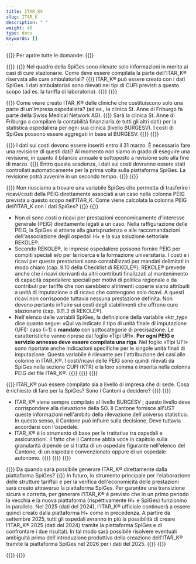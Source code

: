 ```yaml
---
title: ITAR_K® 
slug: ITAR_K
description: " "
weight: 40
type: docs
keywords: []
---
```


{{<faqBlock>}}
Per aprire tutte le domande: {{<collapsibleGroupCommand groupId="ITARK">}}

{{<numberedList>}}
{{<listItem>}}
Nel quadro della SpiGes sono rilevate solo informazioni in merito ai casi di cure stazionarie. Come deve essere compilata la parte dell'ITAR_K® riservata alle cure ambulatoriali?
{{<collapsibleBlock groupId="ITARK">}}
ITAR_K® può essere creato con i dati SpiGes. I dati ambulatoriali sono rilevati nei tipi di CUFI previsti a questo scopo (ad es. la tariffa di laboratorio).
{{</collapsibleBlock>}}
{{</listItem>}}

{{<listItem>}}
Come viene creato ITAR_K® delle cliniche che costituiscono solo una parte di un'impresa ospedaliera? (ad es., la clinica St. Anne di Friburgo fa parte della Swiss Medical Network AG).
{{<collapsibleBlock groupId="ITARK">}}
Sarà la clinica St. Anne di Friburgo a compilare la contabilità finanziaria (e tutti gli altri dati) per la statistica ospedaliera per ogni sua clinica (livello BURGESV). I costi di SpiGes possono essere aggregati in base al BURGESV.
{{</collapsibleBlock>}}
{{</listItem>}}

{{<listItem>}}
I dati sui costi devono essere inseriti entro il 31 marzo. È necessario fare una revisione di questi dati? Al momento non siamo in grado di eseguire una revisione, in quanto il bilancio annuale è sottoposto a revisione solo alla fine di marzo.
{{<collapsibleBlock groupId="ITARK">}}
Entro questa scadenza, i dati sui costi dovranno essere stati controllati automaticamente per la prima volta sulla piattaforma SpiGes. La revisione potrà avvenire in un secondo tempo.
{{</collapsibleBlock>}}
{{</listItem>}}

{{<listItem>}}
Non riusciamo a trovare una variabile SpiGes che permetta di trasferire i ricavi/costi della PEIG direttamente associati a un caso nella colonna PEIG prevista a questo scopo nell'ITAR_K. Come viene calcolata la colonna PEIG dell'ITAR_K con i dati SpiGes?
{{<collapsibleBlock groupId="ITARK">}}
{{<markdown>}}
- Non ci sono costi o ricavi per prestazioni economicamente d’interesse generale (PEIG) direttamente legati a un caso. Nella raffigurazione delle PEIG, la SpiGes si attiene alla giurisprudenza e alle raccomandazioni dell'associazione degli ospedali H+ e la sua soluzione settoriale REKOLE®.
- Secondo REKOLE®, le imprese ospedaliere possono fornire PEIG per compiti speciali e/o per la ricerca e la formazione universitaria. I costi e i ricavi per queste prestazioni sono contabilizzati per mandati delimitati in modo chiaro (cap. 9.10 della Checklist di REKOLE®). REKOLE® prevede anche che i ricavi derivanti da altri contributi finalizzati al mantenimento di capacità ospedaliere speciali per motivi di politica regionale o da contributi per tariffe che non sarebbero altrimenti coperte siano attribuiti a unità di imputazione o di ricavo che contengono solo ricavi. A questi ricavi non corrisponde tuttavia nessuna prestazione definita. Non devono pertanto influire sui costi degli stabilimenti che offrono cure stazionarie (cap. 9.11.3 di REKOLE®).
- Nell'elenco delle variabili SpiGes, la definizione della variabile «ktr_typ» dice quanto segue: «Qui va indicato il tipo di unità finale di imputazione (UFI): caso (=1) o **mandato** con sottocategorie di precisazione. Le caratteristiche vanno riprese dal foglio «Tipi UFI». **Per ogni PEIG e servizio annesso deve essere compilata una riga**. Nel foglio «Tipi UFI» sono riportate anche indicazioni specifiche per le singole unità finali di imputazione. Questa variabile è rilevante per l'attribuzione dei casi alle colonne in ITAR_K®. I costi/ricavi delle PEIG sono quindi rilevati da SpiGes nella sezione CUFI (KTR) e la loro somma è inserita nella colonna PEIG del file ITAR_K®.
{{</markdown>}}
{{</collapsibleBlock>}}
{{</listItem>}}

{{<listItem>}}
ITAR_K® può essere compilato sia a livello di impresa che di sede. Cosa è richiesto di fare per la SpiGes? Sono i Cantoni a decidere?
{{<collapsibleBlock groupId="ITARK">}}
{{<markdown>}}

- ITAR_K® viene sempre compilato al livello BURGESV ; questo livello deve corrispondere alla rilevazione della SO. Il Cantone fornisce all'UST queste informazioni nell'ambito della rilevazione dell'universo statistico. In questo senso, il Cantone può influire sulla decisione. Deve tuttavia accordarsi con l'ospedale.
-	ITAR_K® è lo strumento di base per le trattative tra ospedali e assicurazioni. Il fatto che il Cantone abbia voce in capitolo sulla granularità dipende se si tratta di un ospedale figurante nell'elenco del Cantone, di un ospedale convenzionato oppure di un ospedale autonomo.
{{</markdown>}}
{{</collapsibleBlock>}}
{{</listItem>}}

{{<listItem>}}
Da quando sarà possibile generare ITAR_K® direttamente dalla piattaforma SpiGes?
{{<collapsibleBlock groupId="ITARK">}}
In futuro, lo strumento principale per l'elaborazione delle strutture tariffali e per la verifica dell'economicità delle prestazioni sarà creato attraverso la piattaforma SpiGes. Per garantire una transizione sicura e corretta, per generare l'ITAR_K® è previsto che in un primo periodo la vecchia e la nuova piattaforma (rispettivamente H+ e SpiGes) funzionino in parallelo. Nel 2025 (dati del 2024), l'ITAR_K® ufficiale continuerà a essere quindi creato dalla piattaforma H+ come in precedenza. A partire da settembre 2025, tutti gli ospedali avranno in più la possibilità di creare l'ITAR_K® 2025 (dati del 2024) tramite la piattaforma SpiGes e di confrontare i due risultati. In tal modo sarà possibile risolvere eventuali ambiguità prima dell'introduzione produttiva della creazione dell'ITAR_K® tramite la piattaforma SpiGes nel 2026 per i dati del 2025.
{{</collapsibleBlock>}}
{{</listItem>}}

{{</numberedList>}}
{{</faqBlock>}}
